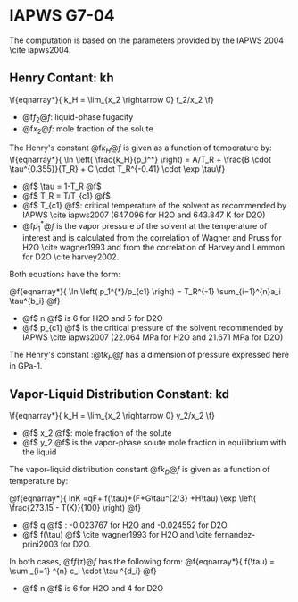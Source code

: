 # IAPWS G7-04

The computation is based on the parameters provided by the IAPWS 2004 \cite iapws2004.

## Henry Contant: kh

\f{eqnarray*}{
k_H = \lim_{x_2 \rightarrow 0} f_2/x_2 
\f}
 
* @f$f_2@f$: liquid-phase fugacity
* @f$x_2@f$: mole fraction of the solute
 
The Henry's constant @f$k_H@f$ is given as a function of temperature by:
\f{eqnarray*}{
\ln \left( \frac{k_H}{p_1^*} \right) = A/T_R + \frac{B \cdot \tau^{0.355}}{T_R} + C \cdot T_R^{-0.41} \cdot \exp \tau\f}

* @f$ \tau = 1-T_R @f$
* @f$ T_R = T/T_{c1} @f$
* @f$ T_{c1} @f$: critical temperature of the solvent as recommended by IAPWS \cite iapws2007 (647.096 for H2O and 643.847 K for D2O)
* @f$p_1^*@f$ is the vapor pressure of the solvent at the temperature of interest and is calculated from the correlation of Wagner and Pruss for H2O \cite wagner1993 and from the correlation of Harvey and Lemmon  for D2O \cite harvey2002.

Both equations have the form: 

@f{eqnarray*}{
\ln \left( p_1^{*}/p_{c1} \right) = T_R^{-1} \sum_{i=1}^{n}a_i \tau^{b_i}
@f}

* @f$ n @f$ is 6 for  H2O and 5 for D2O
* @f$ p_{c1} @f$ is the critical pressure of the solvent recommended by IAPWS \cite iapws2007 (22.064 MPa for H2O and 21.671 MPa for D2O)

The Henry's constant :@f$k_H@f$ has a dimension of pressure expressed here in GPa-1.

## Vapor-Liquid Distribution Constant: kd

\f{eqnarray*}{
k_H = \lim_{x_2 \rightarrow 0} y_2/x_2 
\f}

* @f$ x_2 @f$: mole fraction of the solute
* @f$ y_2 @f$ is the vapor-phase solute mole fraction in equilibrium with the liquid

The vapor-liquid distribution constant @f$k_D@f$ is given as a function of temperature by:

@f{eqnarray*}{
lnK =qF+ f(\tau)+(F+G\tau^{2/3} +H\tau) \exp \left( \frac{273.15 - T(K)}{100} \right)
@f}

* @f$ q @f$ : -0.023767 for H2O and -0.024552 for D2O.
* @f$ f(\tau) @f$ \cite wagner1993 for H2O  and \cite fernandez-prini2003 for D2O.

In both cases, @f$f(\tau)@f$ has the following form:
@f{eqnarray*}{
    f(\tau) = \sum _{i=1} ^{n} c_i \cdot \tau ^{d_i}
@f}
* @f$ n @f$ is 6 for H2O and 4 for D2O 